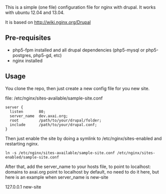 This is a simple (one file) configuration file for nginx with drupal.
It works with ubuntu 12.04 and 13.04.

It is based on http://wiki.nginx.org/Drupal

## Pre-requisites

* php5-fpm installed and all drupal dependencies (php5-mysql or php5-postgres, php5-gd, etc)
* nginx installed

## Usage

You clone the repo, then just create a new config file for you new site.

file: /etc/nginx/sites-available/sample-site.conf

    server {
      listen       80;
      server_name  dev.axai.org;
      root         /path/to/your/drupal/folder;
      include      /path/to/your/drupal.conf;
    }

Then just enable the site by doing a symlink to /etc/nginx/sites-enabled and
restarting nginx.

    ln -s /etc/nginx/sites-available/sample-site.conf /etc/nginx/sites-enabled/sample-site.conf

After that, add the server_name to your hosts file, to point to localhost:
domains to axai.org point to localhost by default, no need to do it here, but here is an example when server_name is new-site

127.0.0.1   new-site
